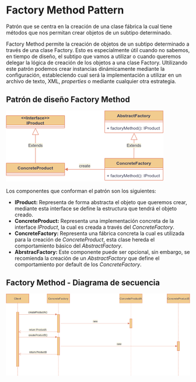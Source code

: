 # Factory Method Pattern
Patrón que se centra en la creación de una clase fábrica la cual tiene métodos que nos permitan crear
objetos de un subtipo determinado.

Factory Method permite la creación de objetos de un subtipo determinado a través de una clase Factory.
Esto es especialmente útil cuando no sabemos, en tiempo de diseño, el subtipo que vamos a utilizar
o cuando queremos delegar la lógica de creación de los objetos a una clase Factory. Ultilizando este
patrón podemos crear instancias dinámicamente mediante la configuración, estableciendo cual será la
implementación a utilizar en un archivo de texto, XML, *properties* o mediante cualquier otra estrategia.

## Patrón de diseño Factory Method
![Patrón de diseño Factory Method](../../images/factory_method/factory_method_design_pattern.png)

Los componentes que conforman el patrón son los siguientes:

* **IProduct:** Representa de forma abstracta el objeto que queremos crear, mediante esta interface se
  define la estructura que tendrá el objeto creado.
* **ConcreteProduct:** Representa una implementación concreta de la interface *IProduct*, la cual es
  creada a través del *ConcreteFactory*.
* **ConcreteFactory:** Representa una fábrica concreta la cual es utilizada para la creación de
  *ConcreteProduct*, esta clase hereda el comportamiento básico del *AbstractFactory*.
* **AbrstracFactory:** Este componente puede ser opcional, sin embargo, se recomienda la creación de
  un *AbstractFactory* que define el comportamiento por default de los *ConcreteFactory*.

## Factory Method - Diagrama de secuencia
![Factory Method - Diagrama de secuenca](../../images/factory_method/factory_method-diagrama_de_secuencia.png)
